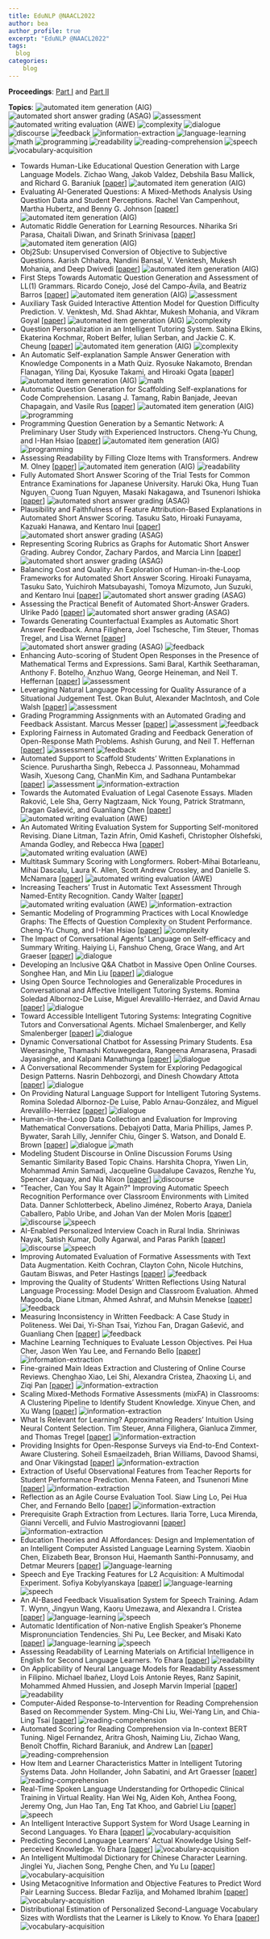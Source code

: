```yaml
---
title: EduNLP @NAACL2022
author: bea
author_profile: true
excerpt: "EduNLP @NAACL2022"
tags:
  blog
categories:
    blog
---
```


**Proceedings**: [Part I](https://link.springer.com/book/10.1007/978-3-031-11644-5#toc) 
and [Part II](https://link.springer.com/book/10.1007/978-3-031-11647-6#toc)

**Topics**: ![automated item generation (AIG)](https://img.shields.io/badge/%20-automated_item_generation_(AIG)-red?style=flat-square) ![automated short answer grading (ASAG)](https://img.shields.io/badge/%20-automated_short_answer_grading_(ASAG)-880808?style=flat-square)
![assessment](https://img.shields.io/badge/%20-assessment-FFBF00?style=flat-square) ![automated writing evaluation (AWE)](https://img.shields.io/badge/%20-automated_writing_evaluation_(AWE)-AA4A44?style=flat-square) ![complexity](https://img.shields.io/badge/%20-complexity-ff69b4?style=flat-square)
![dialogue](https://img.shields.io/badge/%20-dialogue-orange?style=flat-square) ![discourse](https://img.shields.io/badge/%20-discourse-FBCEB1?style=flat-square) ![feedback](https://img.shields.io/badge/%20-feedback-yellow?style=flat-square) ![information-extraction](https://img.shields.io/badge/%20-information_extraction-00FFFF?style=flat-square)
![language-learning](https://img.shields.io/badge/%20-language_learning-cyanblue?style=flat-square) ![math](https://img.shields.io/badge/%20-math-E0FFFF?style=flat-square) ![programming](https://img.shields.io/badge/%20-programming-7393B3?style=flat-square) ![readability](https://img.shields.io/badge/%20-readability-99ccff?style=flat-square)
![reading-comprehension](https://img.shields.io/badge/%20-reading_comprehension-000080?style=flat-square) ![speech](https://img.shields.io/badge/%20-speech-lightgrey?style=flat-square) ![vocabulary-acquisition](https://img.shields.io/badge/%20-vocabulary_acquisition-violet?style=flat-square) 

- Towards Human-Like Educational Question Generation with Large Language Models. Zichao Wang, Jakob Valdez, Debshila Basu Mallick, and Richard G. Baraniuk [[paper](https://link.springer.com/chapter/10.1007/978-3-031-11644-5_13)] ![automated item generation (AIG)](https://img.shields.io/badge/%20-AIG-red?style=flat-square) 
- Evaluating AI-Generated Questions: A Mixed-Methods Analysis Using Question Data and Student Perceptions. Rachel Van Campenhout, Martha Hubertz, and Benny G. Johnson [[paper](https://link.springer.com/chapter/10.1007/978-3-031-11644-5_28)] ![automated item generation (AIG)](https://img.shields.io/badge/%20-AIG-red?style=flat-square)
- Automatic Riddle Generation for Learning Resources. Niharika Sri Parasa, Chaitali Diwan, and Srinath Srinivasa [[paper](https://link.springer.com/chapter/10.1007/978-3-031-11647-6_66)] ![automated item generation (AIG)](https://img.shields.io/badge/%20-AIG-red?style=flat-square)
- Obj2Sub: Unsupervised Conversion of Objective to Subjective Questions. Aarish Chhabra, Nandini Bansal, V. Venktesh, Mukesh Mohania, and Deep Dwivedi [[paper](https://arxiv.org/pdf/2206.11848.pdf)] ![automated item generation (AIG)](https://img.shields.io/badge/%20-AIG-red?style=flat-square)
- First Steps Towards Automatic Question Generation and Assessment of LL(1) Grammars. Ricardo Conejo, José del Campo-Ávila, and Beatriz Barros [[paper](https://link.springer.com/chapter/10.1007/978-3-031-11647-6_50)] ![automated item generation (AIG)](https://img.shields.io/badge/%20-AIG-red?style=flat-square) ![assessment](https://img.shields.io/badge/%20-assessment-FFBF00?style=flat-square)
- Auxiliary Task Guided Interactive Attention Model for Question Difficulty Prediction. V. Venktesh, Md. Shad Akhtar, Mukesh Mohania, and Vikram Goyal [[paper](https://link.springer.com/chapter/10.1007/978-3-031-11644-5_39)] ![automated item generation (AIG)](https://img.shields.io/badge/%20-AIG-red?style=flat-square) ![complexity](https://img.shields.io/badge/%20-complexity-ff69b4?style=flat-square)
- Question Personalization in an Intelligent Tutoring System. Sabina Elkins, Ekaterina Kochmar, Robert Belfer, Iulian Serban, and Jackie C. K. Cheung [[paper](https://arxiv.org/pdf/2206.14145.pdf)] ![automated item generation (AIG)](https://img.shields.io/badge/%20-AIG-red?style=flat-square) ![complexity](https://img.shields.io/badge/%20-complexity-ff69b4?style=flat-square)
- An Automatic Self-explanation Sample Answer Generation with Knowledge Components in a Math Quiz. Ryosuke Nakamoto, Brendan Flanagan, Yiling Dai, Kyosuke Takami, and Hiroaki Ogata [[paper](https://link.springer.com/chapter/10.1007/978-3-031-11647-6_46)] ![automated item generation (AIG)](https://img.shields.io/badge/%20-AIG-red?style=flat-square) ![math](https://img.shields.io/badge/%20-math-E0FFFF?style=flat-square) 
- Automatic Question Generation for Scaffolding Self-explanations for Code Comprehension. Lasang J. Tamang, Rabin Banjade, Jeevan Chapagain, and Vasile Rus [[paper](https://link.springer.com/chapter/10.1007/978-3-031-11644-5_77)] ![automated item generation (AIG)](https://img.shields.io/badge/%20-AIG-red?style=flat-square) ![programming](https://img.shields.io/badge/%20-programming-7393B3?style=flat-square) 
- Programming Question Generation by a Semantic Network: A Preliminary User Study with Experienced Instructors. Cheng-Yu Chung, and I-Han Hsiao [[paper](https://link.springer.com/chapter/10.1007/978-3-031-11647-6_93)] ![automated item generation (AIG)](https://img.shields.io/badge/%20-AIG-red?style=flat-square) ![programming](https://img.shields.io/badge/%20-programming-7393B3?style=flat-square) 
- Assessing Readability by Filling Cloze Items with Transformers. Andrew M. Olney [[paper](https://link.springer.com/chapter/10.1007/978-3-031-11644-5_25)] ![automated item generation (AIG)](https://img.shields.io/badge/%20-AIG-red?style=flat-square) ![readability](https://img.shields.io/badge/%20-readability-99ccff?style=flat-square)
- Fully Automated Short Answer Scoring of the Trial Tests for Common Entrance Examinations for Japanese University. Haruki Oka, Hung Tuan Nguyen, Cuong Tuan Nguyen, Masaki Nakagawa, and Tsunenori Ishioka [[paper](https://link.springer.com/chapter/10.1007/978-3-031-11644-5_15)] ![automated short answer grading (ASAG)](https://img.shields.io/badge/%20-ASAG-880808?style=flat-square) 
- Plausibility and Faithfulness of Feature Attribution-Based Explanations in Automated Short Answer Scoring. Tasuku Sato, Hiroaki Funayama, Kazuaki Hanawa, and Kentaro Inui [[paper](https://link.springer.com/chapter/10.1007/978-3-031-11644-5_19)] ![automated short answer grading (ASAG)](https://img.shields.io/badge/%20-ASAG-880808?style=flat-square) 
- Representing Scoring Rubrics as Graphs for Automatic Short Answer Grading. Aubrey Condor, Zachary Pardos, and Marcia Linn [[paper](https://link.springer.com/chapter/10.1007/978-3-031-11644-5_29)] ![automated short answer grading (ASAG)](https://img.shields.io/badge/%20-ASAG-880808?style=flat-square) 
- Balancing Cost and Quality: An Exploration of Human-in-the-Loop Frameworks for Automated Short Answer Scoring. Hiroaki Funayama, Tasuku Sato, Yuichiroh Matsubayashi, Tomoya Mizumoto, Jun Suzuki, and Kentaro Inui [[paper](https://arxiv.org/pdf/2206.08288.pdf)] ![automated short answer grading (ASAG)](https://img.shields.io/badge/%20-ASAG-880808?style=flat-square) 
- Assessing the Practical Benefit of Automated Short-Answer Graders. Ulrike Padó [[paper](https://link.springer.com/chapter/10.1007/978-3-031-11647-6_114)] ![automated short answer grading (ASAG)](https://img.shields.io/badge/%20-ASAG-880808?style=flat-square) 
- Towards Generating Counterfactual Examples as Automatic Short Answer Feedback. Anna Filighera, Joel Tschesche, Tim Steuer, Thomas Tregel, and Lisa Wernet [[paper](https://link.springer.com/chapter/10.1007/978-3-031-11644-5_17)] ![automated short answer grading (ASAG)](https://img.shields.io/badge/%20-ASAG-880808?style=flat-square) ![feedback](https://img.shields.io/badge/%20-feedback-yellow?style=flat-square)
- Enhancing Auto-scoring of Student Open Responses in the Presence of Mathematical Terms and Expressions. Sami Baral, Karthik Seetharaman, Anthony F. Botelho, Anzhuo Wang, George Heineman, and Neil T. Heffernan [[paper](https://link.springer.com/chapter/10.1007/978-3-031-11644-5_68)] ![assessment](https://img.shields.io/badge/%20-assessment-FFBF00?style=flat-square)
- Leveraging Natural Language Processing for Quality Assurance of a Situational Judgement Test. Okan Bulut, Alexander MacIntosh, and Cole Walsh [[paper](https://link.springer.com/chapter/10.1007/978-3-031-11647-6_14)] ![assessment](https://img.shields.io/badge/%20-assessment-FFBF00?style=flat-square)
- Grading Programming Assignments with an Automated Grading and Feedback Assistant. Marcus Messer [[paper](https://link.springer.com/chapter/10.1007/978-3-031-11647-6_6)] ![assessment](https://img.shields.io/badge/%20-assessment-FFBF00?style=flat-square) ![feedback](https://img.shields.io/badge/%20-feedback-yellow?style=flat-square)
- Exploring Fairness in Automated Grading and Feedback Generation of Open-Response Math Problems. Ashish Gurung, and Neil T. Heffernan [[paper](https://link.springer.com/chapter/10.1007/978-3-031-11647-6_12)] ![assessment](https://img.shields.io/badge/%20-assessment-FFBF00?style=flat-square) ![feedback](https://img.shields.io/badge/%20-feedback-yellow?style=flat-square)
- Automated Support to Scaffold Students’ Written Explanations in Science. Purushartha Singh, Rebecca J. Passonneau, Mohammad Wasih, Xuesong Cang, ChanMin Kim, and Sadhana Puntambekar [[paper](https://link.springer.com/chapter/10.1007/978-3-031-11644-5_64)] ![assessment](https://img.shields.io/badge/%20-assessment-FFBF00?style=flat-square) ![information-extraction](https://img.shields.io/badge/%20-information_extraction-00FFFF?style=flat-square)
- Towards the Automated Evaluation of Legal Casenote Essays. Mladen Raković, Lele Sha, Gerry Nagtzaam, Nick Young, Patrick Stratmann, Dragan Gašević, and Guanliang Chen [[paper](https://link.springer.com/chapter/10.1007/978-3-031-11644-5_14)] ![automated writing evaluation (AWE)](https://img.shields.io/badge/%20-AWE-AA4A44?style=flat-square) 
- An Automated Writing Evaluation System for Supporting Self-monitored Revising. Diane Litman, Tazin Afrin, Omid Kashefi, Christopher Olshefski, Amanda Godley, and Rebecca Hwa [[paper](https://link.springer.com/chapter/10.1007/978-3-031-11644-5_52)] ![automated writing evaluation (AWE)](https://img.shields.io/badge/%20-AWE-AA4A44?style=flat-square) 
- Multitask Summary Scoring with Longformers. Robert-Mihai Botarleanu, Mihai Dascalu, Laura K. Allen, Scott Andrew Crossley, and Danielle S. McNamara [[paper](https://link.springer.com/chapter/10.1007/978-3-031-11644-5_79)] ![automated writing evaluation (AWE)](https://img.shields.io/badge/%20-AWE-AA4A44?style=flat-square)
- Increasing Teachers’ Trust in Automatic Text Assessment Through Named-Entity Recognition. Candy Walter [[paper](https://www.researchgate.net/profile/Candy-Walter/publication/361511561_Increasing_teachers'_trust_in_automatic_text_assessment_through_named-entity_recognition/links/62b5d64689e4f1160c98713c/Increasing-teachers-trust-in-automatic-text-assessment-through-named-entity-recognition.pdf)] ![automated writing evaluation (AWE)](https://img.shields.io/badge/%20-AWE-AA4A44?style=flat-square) ![information-extraction](https://img.shields.io/badge/%20-information_extraction-00FFFF?style=flat-square)
- Semantic Modeling of Programming Practices with Local Knowledge Graphs: The Effects of Question Complexity on Student Performance. Cheng-Yu Chung, and I-Han Hsiao [[paper](https://link.springer.com/chapter/10.1007/978-3-031-11647-6_44)] ![complexity](https://img.shields.io/badge/%20-complexity-ff69b4?style=flat-square)
- The Impact of Conversational Agents’ Language on Self-efficacy and Summary Writing. Haiying Li, Fanshuo Cheng, Grace Wang, and Art Graeser [[paper](https://link.springer.com/chapter/10.1007/978-3-031-11644-5_48)] ![dialogue](https://img.shields.io/badge/%20-dialogue-orange?style=flat-square) 
- Developing an Inclusive Q&A Chatbot in Massive Open Online Courses. Songhee Han, and Min Liu [[paper](https://link.springer.com/chapter/10.1007/978-3-031-11647-6_2)] ![dialogue](https://img.shields.io/badge/%20-dialogue-orange?style=flat-square) 
- Using Open Source Technologies and Generalizable Procedures in Conversational and Affective Intelligent Tutoring Systems. Romina Soledad Albornoz-De Luise, Miguel Arevalillo-Herráez, and David Arnau [[paper](https://link.springer.com/chapter/10.1007/978-3-031-11647-6_9)] ![dialogue](https://img.shields.io/badge/%20-dialogue-orange?style=flat-square) 
- Toward Accessible Intelligent Tutoring Systems: Integrating Cognitive Tutors and Conversational Agents. Michael Smalenberger, and Kelly Smalenberger [[paper](https://link.springer.com/chapter/10.1007/978-3-031-11647-6_82)] ![dialogue](https://img.shields.io/badge/%20-dialogue-orange?style=flat-square) 
- Dynamic Conversational Chatbot for Assessing Primary Students. Esa Weerasinghe, Thamashi Kotuwegedara, Rangeena Amarasena, Prasadi Jayasinghe, and Kalpani Manathunga [[paper](https://link.springer.com/chapter/10.1007/978-3-031-11647-6_89)] ![dialogue](https://img.shields.io/badge/%20-dialogue-orange?style=flat-square) 
- A Conversational Recommender System for Exploring Pedagogical Design Patterns. Nasrin Dehbozorgi, and Dinesh Chowdary Attota [[paper](https://link.springer.com/chapter/10.1007/978-3-031-11647-6_101)] ![dialogue](https://img.shields.io/badge/%20-dialogue-orange?style=flat-square) 
- On Providing Natural Language Support for Intelligent Tutoring Systems. Romina Soledad Albornoz-De Luise, Pablo Arnau-González, and Miguel Arevalillo-Herráez [[paper](https://link.springer.com/chapter/10.1007/978-3-031-11647-6_116)] ![dialogue](https://img.shields.io/badge/%20-dialogue-orange?style=flat-square) 
- Human-in-the-Loop Data Collection and Evaluation for Improving Mathematical Conversations. Debajyoti Datta, Maria Phillips, James P. Bywater, Sarah Lilly, Jennifer Chiu, Ginger S. Watson, and Donald E. Brown [[paper](https://link.springer.com/chapter/10.1007/978-3-031-11647-6_113)] ![dialogue](https://img.shields.io/badge/%20-dialogue-orange?style=flat-square) ![math](https://img.shields.io/badge/%20-math-E0FFFF?style=flat-square) 
- Modeling Student Discourse in Online Discussion Forums Using Semantic Similarity Based Topic Chains. Harshita Chopra, Yiwen Lin, Mohammad Amin Samadi, Jacqueline Guadalupe Cavazos, Renzhe Yu, Spencer Jaquay, and Nia Nixon [[paper](https://link.springer.com/chapter/10.1007/978-3-031-11647-6_91)] ![discourse](https://img.shields.io/badge/%20-discourse-FBCEB1?style=flat-square) 
- “Teacher, Can You Say It Again?" Improving Automatic Speech Recognition Performance over Classroom Environments with Limited Data. Danner Schlotterbeck, Abelino Jiménez, Roberto Araya, Daniela Caballero, Pablo Uribe, and Johan Van der Molen Moris [[paper](https://link.springer.com/chapter/10.1007/978-3-031-11647-6_15)] ![discourse](https://img.shields.io/badge/%20-discourse-FBCEB1?style=flat-square) ![speech](https://img.shields.io/badge/%20-speech-lightgrey?style=flat-square) 
- AI-Enabled Personalized Interview Coach in Rural India. Shriniwas Nayak, Satish Kumar, Dolly Agarwal, and Paras Parikh [[paper](https://link.springer.com/chapter/10.1007/978-3-031-11647-6_15)] ![discourse](https://img.shields.io/badge/%20-discourse-FBCEB1?style=flat-square) ![speech](https://img.shields.io/badge/%20-speech-lightgrey?style=flat-square) 
- Improving Automated Evaluation of Formative Assessments with Text Data Augmentation. Keith Cochran, Clayton Cohn, Nicole Hutchins, Gautam Biswas, and Peter Hastings [[paper](https://link.springer.com/chapter/10.1007/978-3-031-11644-5_32)] ![feedback](https://img.shields.io/badge/%20-feedback-yellow?style=flat-square)
- Improving the Quality of Students’ Written Reflections Using Natural Language Processing: Model Design and Classroom Evaluation. Ahmed Magooda, Diane Litman, Ahmed Ashraf, and Muhsin Menekse [[paper](https://link.springer.com/chapter/10.1007/978-3-031-11644-5_43)] ![feedback](https://img.shields.io/badge/%20-feedback-yellow?style=flat-square)
- Measuring Inconsistency in Written Feedback: A Case Study in Politeness. Wei Dai, Yi-Shan Tsai, Yizhou Fan, Dragan Gašević, and Guanliang Chen [[paper](https://link.springer.com/chapter/10.1007/978-3-031-11644-5_49)] ![feedback](https://img.shields.io/badge/%20-feedback-yellow?style=flat-square)
- Machine Learning Techniques to Evaluate Lesson Objectives. Pei Hua Cher, Jason Wen Yau Lee, and Fernando Bello [[paper](https://link.springer.com/chapter/10.1007/978-3-031-11644-5_16)] ![information-extraction](https://img.shields.io/badge/%20-information_extraction-00FFFF?style=flat-square)
- Fine-grained Main Ideas Extraction and Clustering of Online Course Reviews. Chenghao Xiao, Lei Shi, Alexandra Cristea, Zhaoxing Li, and Ziqi Pan [[paper](https://link.springer.com/chapter/10.1007/978-3-031-11644-5_24)] ![information-extraction](https://img.shields.io/badge/%20-information_extraction-00FFFF?style=flat-square)
- Scaling Mixed-Methods Formative Assessments (mixFA) in Classrooms: A Clustering Pipeline to Identify Student Knowledge. Xinyue Chen, and Xu Wang [[paper](https://web.eecs.umich.edu/~xwanghci/papers/mixfa.pdf)] ![information-extraction](https://img.shields.io/badge/%20-information_extraction-00FFFF?style=flat-square)
- What Is Relevant for Learning? Approximating Readers’ Intuition Using Neural Content Selection. Tim Steuer, Anna Filighera, Gianluca Zimmer, and Thomas Tregel [[paper](https://link.springer.com/chapter/10.1007/978-3-031-11644-5_41)] ![information-extraction](https://img.shields.io/badge/%20-information_extraction-00FFFF?style=flat-square)
- Providing Insights for Open-Response Surveys via End-to-End Context-Aware Clustering. Soheil Esmaeilzadeh, Brian Williams, Davood Shamsi, and Onar Vikingstad [[paper](https://link.springer.com/chapter/10.1007/978-3-031-11644-5_44)] ![information-extraction](https://img.shields.io/badge/%20-information_extraction-00FFFF?style=flat-square)
- Extraction of Useful Observational Features from Teacher Reports for Student Performance Prediction. Menna Fateen, and Tsunenori Mine [[paper](https://link.springer.com/chapter/10.1007/978-3-031-11644-5_58)] ![information-extraction](https://img.shields.io/badge/%20-information_extraction-00FFFF?style=flat-square)
- Reflection as an Agile Course Evaluation Tool. Siaw Ling Lo, Pei Hua Cher, and Fernando Bello [[paper](https://link.springer.com/chapter/10.1007/978-3-031-11647-6_55)] ![information-extraction](https://img.shields.io/badge/%20-information_extraction-00FFFF?style=flat-square)
- Prerequisite Graph Extraction from Lectures. Ilaria Torre, Luca Mirenda, Gianni Vercelli, and Fulvio Mastrogiovanni [[paper](https://link.springer.com/chapter/10.1007/978-3-031-11647-6_128)] ![information-extraction](https://img.shields.io/badge/%20-information_extraction-00FFFF?style=flat-square)
- Education Theories and AI Affordances: Design and Implementation of an Intelligent Computer Assisted Language Learning System. Xiaobin Chen, Elizabeth Bear, Bronson Hui, Haemanth Santhi-Ponnusamy, and Detmar Meurers [[paper](https://link.springer.com/chapter/10.1007/978-3-031-11647-6_120)] ![language-learning](https://img.shields.io/badge/%20-language_learning-cyanblue?style=flat-square) 
- Speech and Eye Tracking Features for L2 Acquisition: A Multimodal Experiment. Sofiya Kobylyanskaya [[paper](https://link.springer.com/chapter/10.1007/978-3-031-11647-6_8)] ![language-learning](https://img.shields.io/badge/%20-language_learning-cyanblue?style=flat-square) ![speech](https://img.shields.io/badge/%20-speech-lightgrey?style=flat-square) 
- An AI-Based Feedback Visualisation System for Speech Training. Adam T. Wynn, Jingyun Wang, Kaoru Umezawa, and Alexandra I. Cristea [[paper](https://link.springer.com/chapter/10.1007/978-3-031-11647-6_104)] ![language-learning](https://img.shields.io/badge/%20-language_learning-cyanblue?style=flat-square) ![speech](https://img.shields.io/badge/%20-speech-lightgrey?style=flat-square) 
- Automatic Identification of Non-native English Speaker’s Phoneme Mispronunciation Tendencies. Shi Pu, Lee Becker, and Misaki Kato [[paper](https://link.springer.com/chapter/10.1007/978-3-031-11647-6_126)] ![language-learning](https://img.shields.io/badge/%20-language_learning-cyanblue?style=flat-square) ![speech](https://img.shields.io/badge/%20-speech-lightgrey?style=flat-square) 
- Assessing Readability of Learning Materials on Artificial Intelligence in English for Second Language Learners. Yo Ehara [[paper](https://link.springer.com/chapter/10.1007/978-3-031-11647-6_96)] ![readability](https://img.shields.io/badge/%20-readability-99ccff?style=flat-square)
- On Applicability of Neural Language Models for Readability Assessment in Filipino. Michael Ibañez, Lloyd Lois Antonie Reyes, Ranz Sapinit, Mohammed Ahmed Hussien, and Joseph Marvin Imperial [[paper](https://link.springer.com/chapter/10.1007/978-3-031-11647-6_118)] ![readability](https://img.shields.io/badge/%20-readability-99ccff?style=flat-square)
- Computer-Aided Response-to-Intervention for Reading Comprehension Based on Recommender System. Ming-Chi Liu, Wei-Yang Lin, and Chia-Ling Tsai [[paper](https://link.springer.com/chapter/10.1007/978-3-031-11644-5_42)] ![reading-comprehension](https://img.shields.io/badge/%20-reading_comprehension-000080?style=flat-square)
- Automated Scoring for Reading Comprehension via In-context BERT Tuning. Nigel Fernandez, Aritra Ghosh, Naiming Liu, Zichao Wang, Benoît Choffin, Richard Baraniuk, and Andrew Lan [[paper](https://link.springer.com/chapter/10.1007/978-3-031-11644-5_69)] ![reading-comprehension](https://img.shields.io/badge/%20-reading_comprehension-000080?style=flat-square)
- How Item and Learner Characteristics Matter in Intelligent Tutoring Systems Data. John Hollander, John Sabatini, and Art Graesser [[paper](https://link.springer.com/chapter/10.1007/978-3-031-11647-6_106)] ![reading-comprehension](https://img.shields.io/badge/%20-reading_comprehension-000080?style=flat-square)
- Real-Time Spoken Language Understanding for Orthopedic Clinical Training in Virtual Reality. Han Wei Ng, Aiden Koh, Anthea Foong, Jeremy Ong, Jun Hao Tan, Eng Tat Khoo, and Gabriel Liu [[paper](https://link.springer.com/chapter/10.1007/978-3-031-11644-5_61)] ![speech](https://img.shields.io/badge/%20-speech-lightgrey?style=flat-square) 
- An Intelligent Interactive Support System for Word Usage Learning in Second Languages. Yo Ehara [[paper](https://link.springer.com/chapter/10.1007/978-3-031-11644-5_37)] ![vocabulary-acquisition](https://img.shields.io/badge/%20-vocabulary_acquisition-violet?style=flat-square) 
- Predicting Second Language Learners’ Actual Knowledge Using Self-perceived Knowledge. Yo Ehara [[paper](https://link.springer.com/chapter/10.1007/978-3-031-11644-5_71)] ![vocabulary-acquisition](https://img.shields.io/badge/%20-vocabulary_acquisition-violet?style=flat-square) 
- An Intelligent Multimodal Dictionary for Chinese Character Learning. Jinglei Yu, Jiachen Song, Penghe Chen, and Yu Lu [[paper](https://link.springer.com/chapter/10.1007/978-3-031-11647-6_13)] ![vocabulary-acquisition](https://img.shields.io/badge/%20-vocabulary_acquisition-violet?style=flat-square) 
- Using Metacognitive Information and Objective Features to Predict Word Pair Learning Success. Bledar Fazlija, and Mohamed Ibrahim [[paper](https://link.springer.com/chapter/10.1007/978-3-031-11647-6_39)] ![vocabulary-acquisition](https://img.shields.io/badge/%20-vocabulary_acquisition-violet?style=flat-square) 
- Distributional Estimation of Personalized Second-Language Vocabulary Sizes with Wordlists that the Learner is Likely to Know. Yo Ehara [[paper](https://link.springer.com/chapter/10.1007/978-3-031-11647-6_110)] ![vocabulary-acquisition](https://img.shields.io/badge/%20-vocabulary_acquisition-violet?style=flat-square) 
